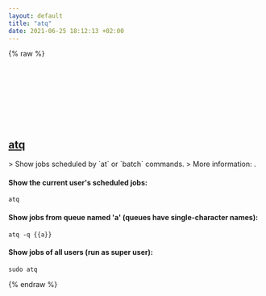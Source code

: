 ```yaml
---
layout: default
title: "atq"
date: 2021-06-25 18:12:13 +02:00
---
```

{% raw %}
<h2 id="atq">
  <a href="/en/common/atq.html">atq</a> <a href="#atq"><svg class="icon">
    <use href="/assets/images/unicode_sprite.svg#link" />
  </svg></a>
</h2>
> Show jobs scheduled by `at` or `batch` commands.
> More information: <https://man.archlinux.org/man/at.1>.

#### Show the current user's scheduled jobs:
```shell
atq
```
#### Show jobs from queue named 'a' (queues have single-character names):
```shell
atq -q {{a}}
```
#### Show jobs of all users (run as super user):
```shell
sudo atq
```
{% endraw %}